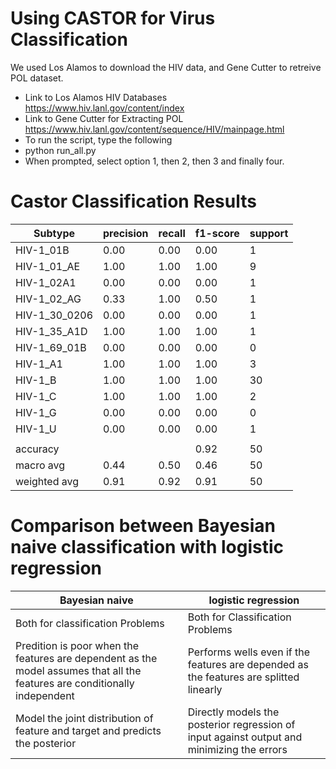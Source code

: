 # Using CASTOR for Virus Classification
We used Los Alamos to download the HIV data, and Gene Cutter to retreive POL dataset.
* Link to Los Alamos HIV Databases https://www.hiv.lanl.gov/content/index
* Link to Gene Cutter for Extracting POL https://www.hiv.lanl.gov/content/sequence/HIV/mainpage.html
* To run the script, type the following
* python run_all.py
* When prompted, select option 1, then 2, then 3 and finally four.

# Castor Classification Results 
|Subtype| precision |   recall  |f1-score  | support|
|-----------|-----------|-----------|-----------|-----------|
|HIV-1_01B  |     0.00 |     0.00  |    0.00  |       1|
|HIV-1_01_AE |      1.00 |     1.00 |     1.00 |        9|
|HIV-1_02A1  |     0.00  |    0.00  |    0.00  |       1|
|HIV-1_02_AG |      0.33 |     1.00  |    0.50 |        1|
|HIV-1_30_0206 |      0.00|      0.00 |     0.00 |        1|
|HIV-1_35_A1D |      1.00 |     1.00  |    1.00  |       1|
|HIV-1_69_01B |      0.00|      0.00  |    0.00|         0|
|HIV-1_A1   |    1.00  |    1.00  |    1.00   |      3|
|HIV-1_B   |    1.00 |     1.00  |    1.00  |      30|
|HIV-1_C  |     1.00 |     1.00  |    1.00 |        2|
|HIV-1_G  |     0.00  |    0.00  |    0.00 |        0|
|HIV-1_U  |     0.00   |   0.00  |    0.00  |       1|
|         |             |         |         |         |
|accuracy  |             |       |    0.92  |      50|
|macro avg  |     0.44   |   0.50  |    0.46  |     50|
|weighted avg |      0.91  |    0.92 |      0.91 |     50|



# Comparison between Bayesian naive classification with logistic regression

|	Bayesian naive|logistic regression|	
|--------------|---------------|
|Both for classification Problems| Both for Classification Problems |
|Predition is poor when the features are dependent as the model assumes that all the features are conditionally independent |Performs wells even if the features are depended as the features are splitted linearly|
|Model the joint distribution of feature and target and predicts the posterior | Directly models the posterior regression of input against output and minimizing the errors|
